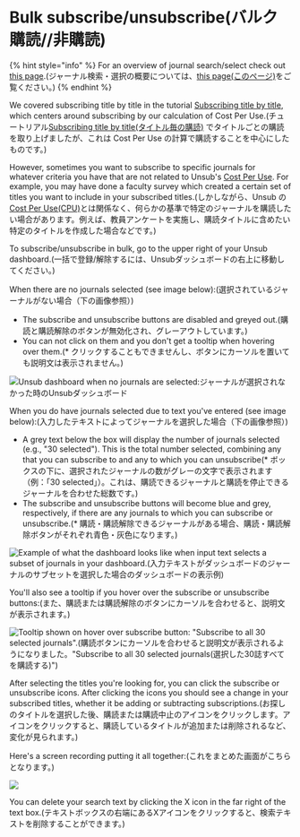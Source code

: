 # Bulk subscribe/unsubscribe(バルク購読//非購読)

{% hint style="info" %}
For an overview of journal search/select check out [this page](select-journals.md).(ジャーナル検索・選択の概要については、[this page(このページ)](select-journals.md)をご覧ください。)
{% endhint %}

We covered subscribing title by title in the tutorial [Subscribing title by title](../tutorials/subscribing-title-by-title.md), which centers around subscribing by our calculation of Cost Per Use.(チュートリアル[Subscribing title by title(タイトル毎の購読)](../tutorials/subscribing-title-by-title.md) でタイトルごとの購読を取り上げましたが、これは Cost Per Use の計算で購読することを中心にしたものです。)&#x20;

However, sometimes you want to subscribe to specific journals for whatever criteria you have that are not related to Unsub's [Cost Per Use](../reference/cost-per-use-cpu.md). For example, you may have done a faculty survey which created a certain set of titles you want to include in your subscribed titles.(しかしながら、Unsub の [Cost Per Use(CPU)](../reference/cost-per-use-cpu.md)とは関係なく、何らかの基準で特定のジャーナルを購読したい場合があります。例えば、教員アンケートを実施し、購読タイトルに含めたい特定のタイトルを作成した場合などです。)&#x20;

To subscribe/unsubscribe in bulk, go to the upper right of your Unsub dashboard.(一括で登録/解除するには、Unsubダッシュボードの右上に移動してください。)&#x20;

When there are no journals selected (see image below):(選択されているジャーナルがない場合（下の画像参照）)&#x20;

* The subscribe and unsubscribe buttons are disabled and greyed out.(購読と購読解除のボタンが無効化され、グレーアウトしています。)&#x20;
* You can not click on them and you don't get a tooltip when hovering over them.(* クリックすることもできませんし、ボタンにカーソルを置いても説明文は表示されません。)&#x20;

![Unsub dashboard when no journals are selected:ジャーナルが選択されなかった時のUnsubダッシュボード](../.gitbook/assets/search-box-empty.png)

When you do have journals selected due to text you've entered (see image below):(入力したテキストによってジャーナルを選択した場合（下の画像参照）)&#x20;

* A grey text below the box will display the number of journals selected (e.g., "30 selected"). This is the total number selected, combining any that you can subscribe to and any to which you can unsubscribe(* ボックスの下に、選択されたジャーナルの数がグレーの文字で表示されます（例：「30 selected」）。これは、購読できるジャーナルと購読を停止できるジャーナルを合わせた総数です。)&#x20;
* The subscribe and unsubscribe buttons will become blue and grey, respectively, if there are any journals to which you can subscribe or unsubscribe.(* 購読・購読解除できるジャーナルがある場合、購読・購読解除ボタンがそれぞれ青色・灰色になります。)&#x20;

![Example of what the dashboard looks like when input text selects a subset of journals in your dashboard.(入力テキストがダッシュボードのジャーナルのサブセットを選択した場合のダッシュボードの表示例)](../.gitbook/assets/search-select-box.png)

You'll also see a tooltip if you hover over the subscribe or unsubscribe buttons:(また、購読または購読解除のボタンにカーソルを合わせると、説明文が表示されます。)

![Tooltip shown on hover over subscribe button: "Subscribe to all 30 selected journals".(購読ボタンにカーソルを合わせると説明文が表示されるようになりました。"Subscribe to all 30 selected journals(選択した30誌すべてを購読する)")](../.gitbook/assets/search-box-tooltip-subscribe.png)



After selecting the titles you're looking for, you can click the subscribe or unsubscribe icons. After clicking the icons you should see a change in your subscribed titles, whether it be adding or subtracting subscriptions.(お探しのタイトルを選択した後、購読または購読中止のアイコンをクリックします。アイコンをクリックすると、購読しているタイトルが追加または削除されるなど、変化が見られます。)



Here's a screen recording putting it all together:(これをまとめた画面がこちらとなります。)

![](https://i.imgur.com/27zWND6.gif)



You can delete your search text by clicking the X icon in the far right of the text box.(テキストボックスの右端にあるXアイコンをクリックすると、検索テキストを削除することができます。)
